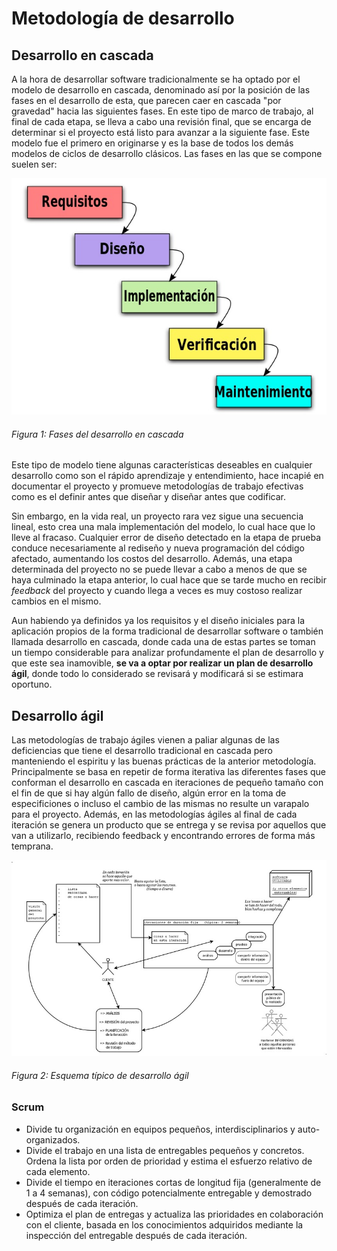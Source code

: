 # Metodología de desarrollo

## Desarrollo en cascada

A la hora de desarrollar software tradicionalmente se ha optado por el modelo de desarrollo en cascada, denominado así por la posición de las fases en el desarrollo de esta, que parecen caer en cascada "por gravedad" hacia las siguientes fases. En este tipo de marco de trabajo, al final de cada etapa, se lleva a cabo una revisión final, que se encarga de determinar si el proyecto está listo para avanzar a la siguiente fase. Este modelo fue el primero en originarse y es la base de todos los demás modelos de ciclos de desarrollo clásicos. Las fases en las que se compone suelen ser:

![Figura 1](./imagenes/desarrollo_cascada_fases.jpg)
###### *Figura 1: Fases del desarrollo en cascada*

Este tipo de modelo tiene algunas características deseables en cualquier desarrollo como son el rápido aprendizaje y entendimiento, hace incapié en documentar el proyecto y promueve metodologías de trabajo efectivas como es el definir antes que diseñar y diseñar antes que codificar.

Sin embargo, en la vida real, un proyecto rara vez sigue una secuencia lineal, esto crea una mala implementación del modelo, lo cual hace que lo lleve al fracaso. Cualquier error de diseño detectado en la etapa de prueba conduce necesariamente al rediseño y nueva programación del código afectado, aumentando los costos del desarrollo. Además, una etapa determinada del proyecto no se puede llevar a cabo a menos de que se haya culminado la etapa anterior, lo cual hace que se tarde mucho en recibir *feedback* del proyecto y cuando llega a veces es muy costoso realizar cambios en el mismo.


Aun habiendo ya definidos ya los requisitos y el diseño iniciales para la aplicación propios de la forma tradicional de desarrollar software o también llamada desarrollo en cascada, donde cada una de estas partes se toman un tiempo considerable para analizar profundamente el plan de desarrollo y que este sea inamovible, **se va a optar por realizar un plan de desarrollo ágil**, donde todo lo considerado se revisará y modificará si se estimara oportuno. 


## Desarrollo ágil

Las metodologías de trabajo ágiles vienen a paliar algunas de las deficiencias que tiene el desarrollo tradicional en cascada pero manteniendo el espiritu y las buenas prácticas de la anterior metodología. Principalmente se basa en repetir de forma iterativa las diferentes fases que conforman el desarrollo en cascada en iteraciones de pequeño tamaño con el fin de que si hay algún fallo de diseño, algún error en la toma de especificiones o incluso el cambio de las mismas no resulte un varapalo para el proyecto. Además, en las metodologías ágiles al final de cada iteración se genera un producto que se entrega y se revisa por aquellos que van a utilizarlo, recibiendo feedback y encontrando errores de forma más temprana.

![Figura 1](./imagenes/esquema_desarrollo_agil.jpg)
###### *Figura 2: Esquema típico de desarrollo ágil*


### Scrum

- Divide tu organización en equipos pequeños, interdisciplinarios y auto-organizados.
- Divide el trabajo en una lista de entregables pequeños y concretos. Ordena la lista por orden de prioridad y estima el esfuerzo relativo de cada elemento.
- Divide el tiempo en iteraciones cortas de longitud fija (generalmente de 1 a 4 semanas), con código potencialmente entregable y demostrado después de cada iteración.
-  Optimiza el plan de entregas y actualiza las prioridades en colaboración con el cliente, basada en los conocimientos adquiridos mediante la inspección del entregable después de cada iteración. 


